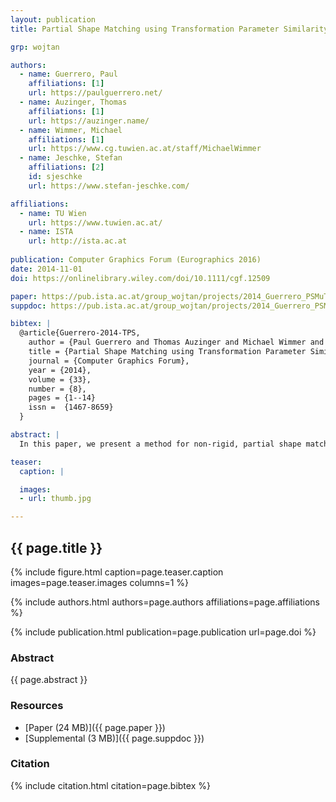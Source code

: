 ```yaml
---
layout: publication
title: Partial Shape Matching using Transformation Parameter Similarity

grp: wojtan

authors:
  - name: Guerrero, Paul
    affiliations: [1]
    url: https://paulguerrero.net/
  - name: Auzinger, Thomas
    affiliations: [1]
    url: https://auzinger.name/
  - name: Wimmer, Michael
    affiliations: [1]
    url: https://www.cg.tuwien.ac.at/staff/MichaelWimmer
  - name: Jeschke, Stefan
    affiliations: [2]
    id: sjeschke
    url: https://www.stefan-jeschke.com/

affiliations:
  - name: TU Wien
    url: https://www.tuwien.ac.at/
  - name: ISTA
    url: http://ista.ac.at
  
publication: Computer Graphics Forum (Eurographics 2016)
date: 2014-11-01
doi: https://onlinelibrary.wiley.com/doi/10.1111/cgf.12509

paper: https://pub.ista.ac.at/group_wojtan/projects/2014_Guerrero_PSMuTPS/Guerrero-2014-TPS-paper.pdf
suppdoc: https://pub.ista.ac.at/group_wojtan/projects/2014_Guerrero_PSMuTPS/Guerrero-2014-TPS-additonal_material.pdf

bibtex: |
  @article{Guerrero-2014-TPS,
    author = {Paul Guerrero and Thomas Auzinger and Michael Wimmer and Stefan Jeschke},
    title = {Partial Shape Matching using Transformation Parameter Similarity},
    journal = {Computer Graphics Forum},
    year = {2014},
    volume = {33},
    number = {8},
    pages = {1--14}
    issn =  {1467-8659}
  }

abstract: |
  In this paper, we present a method for non-rigid, partial shape matching in vector graphics. Given a user-specified query region in a 2D shape, similar regions are found, even if they are non-linearly distorted. Furthermore, a non-linear mapping is established between the query regions and these matches, which allows the automatic transfer of editing operations such as texturing. This is achieved by a two-step approach. First, point-wise correspondences between the query region and the whole shape are established. The transformation parameters of these correspondences are registered in an appropriate transformation space. For transformations between similar regions, these parameters form surfaces in transformation space, which are extracted in the second step of our method. The extracted regions may be related to the query region by a non-rigid transform, enabling non-rigid shape matching. 

teaser:
  caption: |

  images:
  - url: thumb.jpg

---
```


## {{ page.title }}

{% include figure.html caption=page.teaser.caption images=page.teaser.images columns=1 %}

{% include authors.html authors=page.authors affiliations=page.affiliations %}

{% include publication.html publication=page.publication url=page.doi %}

### Abstract

{{ page.abstract }}

### Resources

* [Paper (24 MB)]({{ page.paper }})
* [Supplemental (3 MB)]({{ page.suppdoc }})

### Citation

{% include citation.html citation=page.bibtex %}

